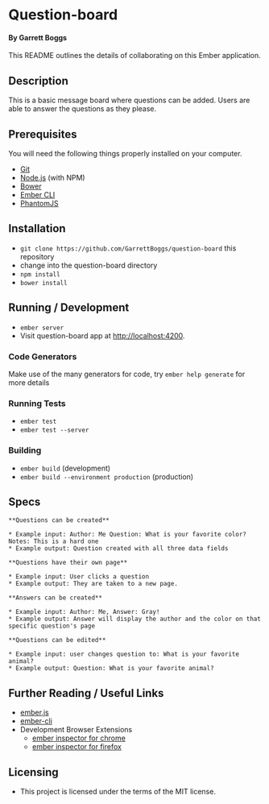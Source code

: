 # Question-board

#### By Garrett Boggs

This README outlines the details of collaborating on this Ember application.

## Description

This is a basic message board where questions can be added. Users are able to answer the questions as they please.


## Prerequisites

You will need the following things properly installed on your computer.

* [Git](http://git-scm.com/)
* [Node.js](http://nodejs.org/) (with NPM)
* [Bower](http://bower.io/)
* [Ember CLI](http://ember-cli.com/)
* [PhantomJS](http://phantomjs.org/)

## Installation

* `git clone https://github.com/GarrettBoggs/question-board` this repository
* change into the question-board directory
* `npm install`
* `bower install`

## Running / Development

* `ember server`
* Visit question-board app at [http://localhost:4200](http://localhost:4200).

### Code Generators

Make use of the many generators for code, try `ember help generate` for more details

### Running Tests

* `ember test`
* `ember test --server`

### Building

* `ember build` (development)
* `ember build --environment production` (production)

## Specs

    **Questions can be created**

    * Example input: Author: Me Question: What is your favorite color? Notes: This is a hard one
    * Example output: Question created with all three data fields

    **Questions have their own page**

    * Example input: User clicks a question
    * Example output: They are taken to a new page.

    **Answers can be created**

    * Example input: Author: Me, Answer: Gray!
    * Example output: Answer will display the author and the color on that specific question's page

    **Questions can be edited**

    * Example input: user changes question to: What is your favorite animal?
    * Example output: Question: What is your favorite animal?



## Further Reading / Useful Links

* [ember.js](http://emberjs.com/)
* [ember-cli](http://ember-cli.com/)
* Development Browser Extensions
  * [ember inspector for chrome](https://chrome.google.com/webstore/detail/ember-inspector/bmdblncegkenkacieihfhpjfppoconhi)
  * [ember inspector for firefox](https://addons.mozilla.org/en-US/firefox/addon/ember-inspector/)


## Licensing

  * This project is licensed under the terms of the MIT license.
